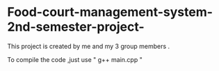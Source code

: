 # Food-court-management-system-2nd-semester-project-
This project is created by me and my 3 group members .

To compile the code ,just use " g++ main.cpp " 
